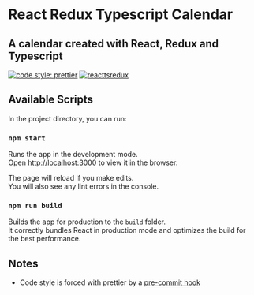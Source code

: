 # React Redux Typescript Calendar

## A calendar created with React, Redux and Typescript

[![code style: prettier](https://img.shields.io/badge/code_style-prettier-ff69b4.svg?style=flat-square)](https://github.com/prettier/prettier)
[![reacttsredux](https://circleci.com/gh/Ciriak/react-redux-typescript-calendar.svg?style=svg)](https://codeclimate.com/github/Ciriak/react-redux-typescript-calendar/builds)

<!-- [![Maintainability](https://api.codeclimate.com/v1/badges/dda2c14e5084ccfa29d2/maintainability)](https://codeclimate.com/github/Ciriak/react-redux-typescript-calendar/maintainability) -->

## Available Scripts

In the project directory, you can run:

### `npm start`

Runs the app in the development mode.<br />
Open [http://localhost:3000](http://localhost:3000) to view it in the browser.

The page will reload if you make edits.<br />
You will also see any lint errors in the console.

### `npm run build`

Builds the app for production to the `build` folder.<br />
It correctly bundles React in production mode and optimizes the build for the best performance.

## Notes

-   Code style is forced with prettier by a [pre-commit hook](https://www.npmjs.com/package/husky)
